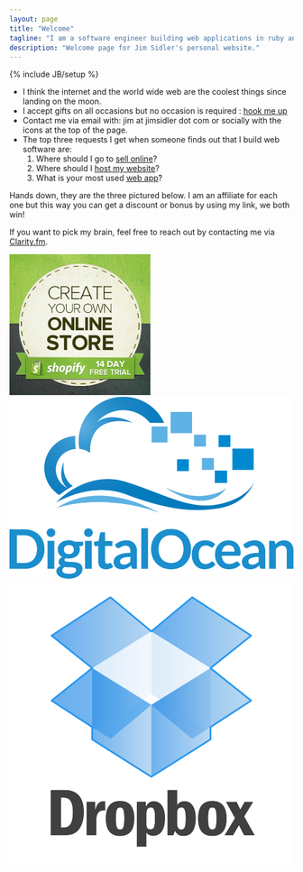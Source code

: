 ```yaml
---
layout: page
title: "Welcome"
tagline: "I am a software engineer building web applications in ruby and other advanced technologies"
description: "Welcome page for Jim Sidler's personal website."
---
```

{% include JB/setup %}

* I think the internet and the world wide web are the coolest things since landing on the moon.
* I accept gifts on all occasions but no occasion is required : [hook me up](http://www.amazon.com/gp/registry/wishlist/1HD569IK8VEK4)
* Contact me via email with: jim at jimsidler dot com or socially with the icons at the top of the page.
* The top three requests I get when someone finds out that I build web software are:
  1. Where should I go to <a href="http://www.shopify.com/?ref=jim-sidler" title="Sell online with Shopify!">sell online</a>?
  2. Where should I <a href="https://www.digitalocean.com/?refcode=1ae5c972d80e" title="Digital Ocean Hosting">host my website</a>?
  3. What is your most used <a href="http://db.tt/08XgsvSf" title="Dropbox: Cloud file storage">web app</a>?

Hands down, they are the three pictured below. I am an affiliate for each one but this way you can get a discount or bonus by using my link, we both win!

If you want to pick my brain, feel free to reach out by contacting me via <a href='http://clarity.fm'>Clarity.fm</a>.

<div class="row">
  <div class="span3">
    <a href="http://www.shopify.com/?ref=jim-sidler" title="Sell online with Shopify!"><img src="/assets/images/shopify_banner_250x250.jpg" alt="Shopify App Store Banner" /></a>
  </div>
  <div class="span3">
    <a href="https://www.digitalocean.com/?refcode=1ae5c972d80e" title="Digital Ocean Hosting"><img src="/assets/images/digitalocean.png" alt="Digital Ocean Logo" /></a>
  </div>
  <div class="span3">
    <a href="http://db.tt/08XgsvSf" title="Dropbox: Cloud file storage"><img src="/assets/images/dropbox_logo.png" alt="Your stuff, anywhere" /></a>
  </div>
  <div class="span3">
    <iframe class="clarity-widget" data-c-id="29328" data-c-width="220" frameborder="0"></iframe>
  </div>
</div>

<!-- * Find me here:
[![Working With Rails icon](/assets/images/icon-wwr.png "Working With Rails")](http://www.workingwithrails.com/person/17550-jim-sidler)
[![Linked In icon](/assets/images/icon-linkedin.png "LinkedIn")](http://www.linkedin.com/in/jimsidler)
[![Github icon](/assets/images/icon-git.png "Github")](http://github.com/jvsidler)
[![Facebook icon](/assets/images/icon-facebook.png "Facebook")](http://facebook.com/jvsidler)
[![Twitter icon](/assets/images/icon-twitter.png "Twitter")](http://twitter.com/jvsidler)
[![Last.fm icon](/assets/images/icon-lastfm.png "Last.fm")](http://www.last.fm/user/jvsidler)
[![Flickr icon](/assets/images/icon-flickr.png "Flickr")](http://flickr.com/photos/jvsidler) -->
